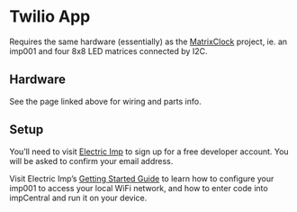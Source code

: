 # Twilio App

Requires the same hardware (essentially) as the [MatrixClock](https://github.com/smittytone/MatrixClock) project, ie. an imp001 and four 8x8 LED matrices connected by I2C.

## Hardware

See the page linked above for wiring and parts info.

## Setup

You’ll need to visit [Electric Imp](https://impcentral.electricimp.com/login) to sign up for a free developer account. You will be asked to confirm your email address.

Visit Electric Imp’s [Getting Started Guide](https://developer.electricimp.com/gettingstarted/generic) to learn how to configure your imp001 to access your local WiFi network, and how to enter code into impCentral and run it on your device.
